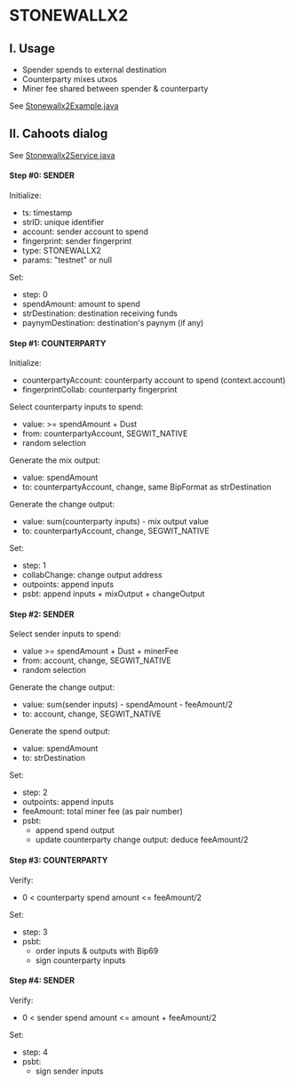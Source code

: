 # STONEWALLX2


## I. Usage
- Spender spends to external destination
- Counterparty mixes utxos
- Miner fee shared between spender & counterparty

See [Stonewallx2Example.java](https://code.samourai.io/wallet/ExtLibJ/-/blob/develop/src/test/java/examples/Stonewallx2Example.java)


## II. Cahoots dialog
See [Stonewallx2Service.java](https://code.samourai.io/wallet/ExtLibJ/-/blob/develop/java/com/samourai/wallet/cahoots/stonewallx2/Stonewallx2Service.java)


#### Step #0: SENDER
Initialize:
- ts: timestamp
- strID: unique identifier
- account: sender account to spend
- fingerprint: sender fingerprint
- type: STONEWALLX2
- params: "testnet" or null

Set:
- step: 0
- spendAmount: amount to spend
- strDestination: destination receiving funds
- paynymDestination: destination's paynym (if any)

#### Step #1: COUNTERPARTY
Initialize:
- counterpartyAccount: counterparty account to spend (context.account)
- fingerprintCollab: counterparty fingerprint

Select counterparty inputs to spend:
- value: >= spendAmount + Dust
- from: counterpartyAccount, SEGWIT_NATIVE
- random selection

Generate the mix output:
- value: spendAmount
- to: counterpartyAccount, change, same BipFormat as strDestination

Generate the change output:
- value: sum(counterparty inputs) - mix output value
- to: counterpartyAccount, change, SEGWIT_NATIVE

Set:
- step: 1
- collabChange: change output address
- outpoints: append inputs
- psbt: append inputs + mixOutput + changeOutput

#### Step #2: SENDER

Select sender inputs to spend:
- value >= spendAmount + Dust + minerFee
- from: account, change, SEGWIT_NATIVE
- random selection

Generate the change output:
- value: sum(sender inputs) - spendAmount - feeAmount/2
- to: account, change, SEGWIT_NATIVE

Generate the spend output:
- value: spendAmount
- to: strDestination

Set:
- step: 2
- outpoints: append inputs
- feeAmount: total miner fee (as pair number)
- psbt: 
    * append spend output
    * update counterparty change output: deduce feeAmount/2

#### Step #3: COUNTERPARTY

Verify:
- 0 < counterparty spend amount <= feeAmount/2

Set: 
- step: 3
- psbt: 
    * order inputs & outputs with Bip69
    * sign counterparty inputs

#### Step #4: SENDER
Verify:
- 0 < sender spend amount <= amount + feeAmount/2

Set: 
- step: 4
- psbt: 
    * sign sender inputs